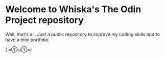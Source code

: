 # Welcome to Whiska's The Odin Project repository

Well, that's all. Just a public repository to improve my coding skills and to have a mini portfolio.

( =①ω①=)
